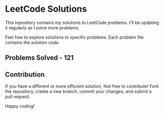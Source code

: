 # LeetCode Solutions

This repository contains my solutions to LeetCode problems. I'll be updating it regularly as I solve more problems.

Feel free to explore solutions to specific problems. Each problem file contains the solution code.

## Problems Solved - 121

## Contribution

If you have a different or more efficient solution, feel free to contribute! Fork the repository, create a new branch, commit your changes, and submit a pull request.

Happy coding!